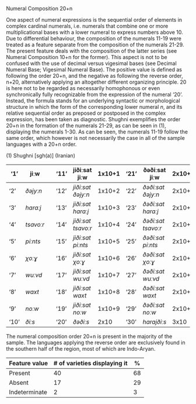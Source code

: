 Numeral Composition 20+n

One aspect of numeral expressions is the sequential order of elements in
complex cardinal numerals, i.e. numerals that combine one or more
multiplicational bases with a lower numeral to express numbers above 10.
Due to differential behaviour, the composition of the numerals 11-19
were treated as a feature separate from the composition of the numerals
21-29. The present feature deals with the composition of the latter
series (see Numeral Composition 10+n for the former). This aspect is not
to be confused with the use of decimal versus vigesimal bases (see
Decimal Numeral Base; Vigesimal Numeral Base). The positive value is
defined as following the order 20+n, and the negative as following the
reverse order, n+20, alternatively applying an altogether different
organizing principle. 20 is here not to be regarded as necessarily
homophonous or even synchronically fully recognizable from the
expression of the numeral ‘20’. Instead, the formula stands for an
underlying syntactic or morphological structure in which the form of the
corresponding lower numeral *n*, and its relative sequential order as
preposed or postposed in the complex expression, has been taken as
diagnostic. Shughni exemplifies the order 20+n in the formation of the
numerals 21-29, as can be seen in ‎(1), displaying the numerals 1-30. As
can be seen, the numerals 11-19 follow the same order, which however is
not necessarily the case in all of the sample languages with a 20+n
order.

(1) <span id="_Ref55292607" class="anchor"></span>Shughni
    \[sgh(a)\] (Iranian)

| ‘1’  | jiːw      |     | ‘11’ | jiðiːsat jiːw      | 1x10+1 | ‘21’ | ðəðiːsat jiːw      | 2x10+1 |
|------|-----------|-----|------|--------------------|--------|------|--------------------|--------|
| ‘2’  | *ðəjyːn*  |     | ‘12’ | *jiðiːsat ðəjyːn*  | 1x10+2 | ‘22’ | *ðəðiːsat ðəjyːn*  | 2x10+2 |
| ‘3’  | *haraːj*  |     | ‘13’ | *jiðiːsat haraːj*  | 1x10+3 | ‘23’ | *ðəðiːsat haraːj*  | 2x10+3 |
| ‘4’  | *tsavoːr* |     | ‘14’ | *jiðiːsat tsavoːr* | 1x10+4 | ‘24’ | *ðəðiːsat tsavoːr* | 2x10+4 |
| ‘5’  | *piːnts*  |     | ‘15’ | *jiðiːsat piːnts*  | 1x10+5 | ‘25’ | *ðəðiːsat piːnts*  | 2x10+5 |
| ‘6’  | *χoːɣ*    |     | ‘16’ | *jiðiːsat χoːɣ*    | 1x10+6 | ‘26’ | *ðəðiːsat χoːɣ*    | 2x10+6 |
| ‘7’  | *wuːvd*   |     | ‘17’ | *jiðiːsat wuːvd*   | 1x10+7 | ‘27’ | *ðəðiːsat wuːvd*   | 2x10+7 |
| ‘8’  | *waxt*    |     | ‘18’ | *jiðiːsat waxt*    | 1x10+8 | ‘28’ | *ðəðiːsat waxt*    | 2x10+8 |
| ‘9’  | *noːw*    |     | ‘19’ | *jiðiːsat noːw*    | 1x10+9 | ‘29’ | *ðəðiːsat noːw*    | 2x10+9 |
| ‘10’ | *ðiːs*    |     | ‘20’ | *ðəðiːs*           | 2x10   | ‘30’ | *harajðiːs*        | 3x10   |

The numeral composition order 20+n is present in the majority of the
sample. The languages applying the reverse order are exclusively found
in the southern half of the region, most of which are Indo-Aryan.

| Feature value | \# of varieties displaying it | %   |
|---------------|-------------------------------|-----|
| Present       | 40                            | 68  |
| Absent        | 17                            | 29  |
| Indeterminate | 2                             | 3   |


